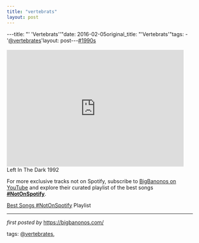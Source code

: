 ```yaml
---
title: "vertebrats"
layout: post
---
```

---title: "' 'Vertebrats''"date: 2016-02-05original_title: "'Vertebrats'"tags:  - '[@vertebrates](/tags/vertebrates/)'layout: post---[#1990s](/tags/1990s/) <br /><br /><iframe width="95%" height="315" src="https://www.youtube.com/embed/Wxr33sDcESo?list=PLtuNtuTatqI2GrQ3LrtdNA9IjBPQZbc2O" frameborder="0" allowfullscreen></iframe><br />Left In The Dark 1992<!--Subscribe and Playlist Links--><div>    <p>For more exclusive tracks not on Spotify, subscribe to <a href="https://www.youtube.com/[@BigBanonos](/tags/BigBanonos/)" target="_blank">BigBanonos on YouTube</a> and explore their curated playlist of the best songs <strong>[#NotOnSpotify](/tags/NotOnSpotify/)</strong>.</p>    <p><a href="https://www.youtube.com/playlist?list=PLtuNtuTatqI0kFahUCbtbfenC_ET5O_tr" target="_blank">Best Songs [#NotOnSpotify](/tags/NotOnSpotify/) Playlist<br /></a></p></div><hr /><p><em>first posted by</em> <a href="https://bigbanonos.com/" rel="noopener" target="_new">https://bigbanonos.com/</a></p><p>tags: [@vertebrates](/tags/vertebrates/),</p>